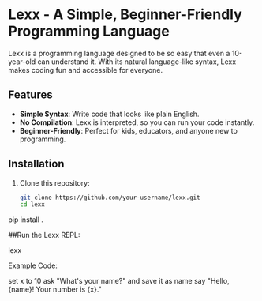 # Lexx - A Simple, Beginner-Friendly Programming Language

Lexx is a programming language designed to be so easy that even a 10-year-old can understand it. With its natural language-like syntax, Lexx makes coding fun and accessible for everyone.

## Features
- **Simple Syntax**: Write code that looks like plain English.
- **No Compilation**: Lexx is interpreted, so you can run your code instantly.
- **Beginner-Friendly**: Perfect for kids, educators, and anyone new to programming.

## Installation
1. Clone this repository:
   ```bash
   git clone https://github.com/your-username/lexx.git
   cd lexx

pip install .

##Run the Lexx REPL:

lexx

Example Code: 

set x to 10
ask "What's your name?" and save it as name
say "Hello, {name}! Your number is {x}."